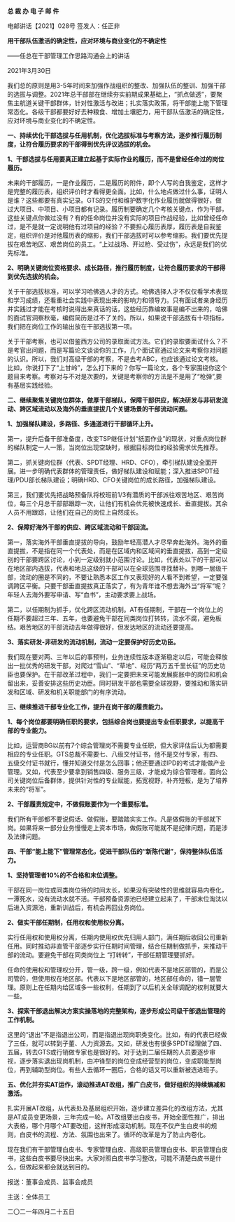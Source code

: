 **总 裁 办 电 子 邮 件**

 

电邮讲话【2021】028号         签发人：任正非



**用干部队伍激活的确定性，应对环境与商业变化的不确定性**

——任总在干部管理工作思路沟通会上的讲话

2021年3月30日

我们总的原则是用3-5年时间来加强作战组织的整改、加强队伍的整训、加强干部的选拔与调整。2021年总干部部在继续夯实前期成果基础上，“抓点做透”，要聚焦主航道关键干部群体，针对性激活与改进；扎实落实政策，将干部能上能下管理常态化。各级干部都要好好去种粮食、增加土壤肥力，用干部队伍激活的确定性，应对环境与商业变化的不确定性。

**一、持续优化干部选拔与任用机制，优化选拔标准与考察方法，逐步推行履历制度，让符合履历要求的干部得到优先评议选拔的机会。**

**1、干部选拔与任用要真正建立起基于实际作业的履历，而不是曾经任命过的岗位履历。**

未来的干部履历，一是作业履历，二是履历的附件，即个人写的自我鉴定，这样才是完整的履历表，组织评价时才看得更全面。比如，什么地点做过什么事，证明人是谁？这些都要有真实记录。GTS的交付和维护数字化作业履历就做得很好，做过大项目、中项目、小项目都有记录。履历制要确定几个考核关键点，作为干部，这些关键点你做过没有？有的任命岗位并没有实际的项目作战经验，比如曾经任命过，是不是就一定说明他有过项目的经验？不要担心履历表厚，履历表是自我鉴定，组织评价是对他履历表的缩影，我们干部选拔时可以参考缩影。我们要优先提拔在艰苦地区、艰苦岗位的员工。“上过战场、开过枪、受过伤”，永远是我们的优先标准。

**2、明确关键岗位资格要求、成长路径，推行履历制度，让符合履历要求的干部得到优先选拔的机会。**

关于干部选拔标准，可以学习哈佛选人才的方式。哈佛选择人才不仅仅看学术表现和学习成绩，还看重社会实践中表现出来的影响力和领导力。只有面试者亲身经历并实践过才能在考核时说得出来真话的话，这些经历靠编故事是编不出来的，哈佛的面试官洞察秋毫，编假简历是过不了关的。所以，如果说干部选拔有十项指标，我们把在岗位工作的输出放在干部选拔第一项。

关于干部考察，也可以借鉴西方公司的录取面试方法。它们的录取要面试什么？不是考官出问题，而是写篇论文谈谈你的工作，几个面试官通过论文来考察你对问题的认识。所以，我们对高级干部的考察，不是去考ABC，也应该通过论文考核。比如，你说打下了“上甘岭”，怎么打下来的？你写一篇论文，各个专家围绕你这个题目来考察。考察对与不对是次要的，关键是考察你的方法是不是用了“枪弹”,要有基层实践经验。

 

**二、继续聚焦关键岗位群体，做厚干部梯队，保障干部供应，解决研发与非研发流动、跨区域流动以及海外的垂直提拔几个关键场景的干部流动问题。**

**1、加强梯队建设，多路径、多通道进行干部循环上升。**

第一，提升后备干部准备度，改变TSP继任计划“纸面作业”的现状，对重点岗位群的梯队制定一人一策，当岗位出现空缺时，根据目标岗位的经验需求优先推荐。

第二，抓关键岗位群（代表、SPDT经理、HRD、CFO），牵引梯队建设全面开展。进一步明确代表群体的管理责任，做好梯队建设和赋能；深入推进SPDT经理/PDU部长梯队建设；明确HRD、CFO关键岗位的成长路径，加强梯队建设。

第三，我们要优先把战略预备队将校班前1/3有潜质的干部派往艰苦地区、艰苦岗位，每三个月总干部部跟踪一次，让他们有机会优先被快速成长、垂直提拔。其余人员不用跟踪，让他们在自己的岗位上自然成长。

**2、保障好海外干部的供应、跨区域流动和干部回流。**

第一，落实海外干部垂直提拔的导向，鼓励年轻高潜人才尽早奔赴海外。海外的垂直提拔，不是指在同一个代表处，而是在区域内和区域间的垂直提拔，高到一定级别的干部要跨区讨论，小到一定级别就小范围讨论。比如，代表处以下的干部可以在地区部内选拔，代表和地总这级的干部可以在全球范围寻找替补。到哪一层级干部，流动的圈是不同的，不要让熟悉本区工作又表现好的人看不到希望，一定要强调跨区平衡。只要干部垂直提拔真正落实了，有为青年谁不想去海外当“将军”呢？年轻人去海外要写申请、写“血书”，主动要求要上战场。

第二，以任期制为抓手，优化跨区流动机制。AT有任期制，干部在一个岗位上的任期不要超过三年、五年，也要避免干部在同类岗位打转转，流水不腐，避免板结。艰苦地区的干部流动去年做得很好，但发达地区的流动还要提高。

**3、落实研发-非研发的流动机制，流动一定要保护好历史功臣。**

我们现在要对两、三年以后的事预判，业务连续性版本逐渐稳定以后，可能会释放出一批优秀的研发干部，对爬过“雪山”、“草地”、经历“两万五千里长征”的历史功臣也要保护。在干部改革过程中，我们一定要把未来可能发展膨胀中的岗位和机会留出来，妥善安排这些历史功臣。同时研发干部也需要全球视野，要推动和落实研发和区域、研发和机关职能部门的有序流动。

 

**三、继续推进干部专业化工作，提升在岗干部的履责能力。**

**1、每个岗位都要明确任职的要求，包括综合岗也要提出专业任职要求，以提高干部的专业能力。**

比如，运营商BG以前有7个综合管理岗不需要专业任职，但大家评估后认为都需要相应的专业任职。GTS总裁不需要七、八级交付证书，他不是交付专家，有四、五级交付证书就行，懂并知道交付是怎么回事；他还要通过IPD的考试才能做产业管理。又如，代表至少要拿到销售四级、服务三级，才能成为综合管理者。面向公司关键岗位后备群体，提供针对性的专业赋能，拓宽视野，补齐短板，是为了培养未来的“将军”。

**2、干部履责规定中，不做假账要作为一个重要标准。**

我们所有干部都不要说假话、做假账，要踏踏实实工作。凡是做假账的干部就下岗。如果将来一部分业务慢慢走上资本市场，做假账可能就不是纪律问题，而是涉及法律问题。



**四、干部“能上能下”管理常态化，促进干部队伍的“新陈代谢”，保持整体队伍活力。**

**1、坚持管理者10%的不合格和末位调整。**

干部在同一岗位或同类岗位待的时间太长，如果没有突破性的思维就容易内卷化，一潭死水，没有流动水就不活。干部预备资源池已经建立起来了，干部末位淘汰以后进入资源池，重新训战后，有机会再回业务岗位。

**2、做实干部任期制，任用权和使用权分离。**

实行任用权和使用权分离，任期内使用权优先归用人部门，满任期后收回公司重新任用。同时推动非直管干部逐步实行任期时间管理，结合任期制做抓手，来推动干部的流动。要避免干部在同类岗位上 “打转转”，干部任期管理要抓好。

任命的使用权和管理权分开，管一级，跨一级，例如代表不是地区部管的，而是公司管的，但使用权在地区部。代表以下是地区部管的，地区部任命的，错一层管理。原则上在任期内给区域多一些权利，任期到了以后机关全球调配的权利就要大一些。

**3、探索干部退出解决方案实操落地的完整架构，逐步形成公司级干部退出管理的工作机制。**

这里的“退出”不是指退出公司，而是指退出现岗职类变化。比如，有的代表已经做了三任，就可以转到子董、人力资源去。又如，研发也有很多SPDT经理做了四、五届，转去GTS或行销做专家也是很好的。对于达到二届任期的人员要逐步审视，逐步落实退出现岗机制，由冲锋型的岗位变成经营型的岗位，变成职能型岗位，再到辅助型岗位。有些人去循环一圈后，合格的话又可以重新被选进班子。

 

**五、优化并夯实AT运作，滚动推进AT改组，推广白皮书，做好组织的持续熵减和激活。**

扎实开展AT改组，从代表处及基层组织开始，逐步建立差异化的改组方法，尤其是AT成员变更场景，三年完成一轮。AT改组要出白皮书，开始全面性推广，排出大表格，哪个月哪个AT要改组，这样形成滚动机制。现在不仅产生白皮书的规则，白皮书的流程、方法、氛围也出来了。循环的改革是为了防止内卷化。

现在我们有干部管理白皮书、专家管理白皮、高级职员管理白皮书、职员管理白皮书，这些白皮书要尽快出来。大家对照白皮书学习整改，可能不清楚白皮书是什么，但做起来都会就达到目的。



报送：董事会成员、监事会成员

主送：全体员工

二〇二一年四月二十五日